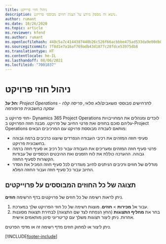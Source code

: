 ```yaml
---
title: ניהול חוזי פרויקט
description: נושא זה מספק מידע על הצגת חוזים מבוססי פרויקט.
author: rumant
ms.date: 10/26/2020
ms.topic: article
ms.reviewer: kfend
ms.author: rumant
ms.openlocfilehash: 448c5a7c4144387440b26c526f66acbbbe475ad533da9e00db0eb5d5e86be9e8
ms.sourcegitcommit: 7f8d1e7a16af769adb43d1877c28fdce53975db8
ms.translationtype: HT
ms.contentlocale: he-IL
ms.lasthandoff: 08/06/2021
ms.locfileid: "7001837"
---
```

# <a name="manage-project-contracts"></a>ניהול חוזי פרויקט

_**חל על:** Project Operations לתרחישים מבוססי משאבים/לא מלאי, פריסה קלה - עסקה בחשבונית פרופורמה_

חוזי פרויקט ב- Dynamics 365 Project Operations לוכדים ומנהלים את המחוייבויות עליהם סוכם בחוזים ואת פרטי החיוב של פרויקט. מבנה חוזה הפרויקט ב-Project Operations מותאם לעבודה מבוססת פרויקט עם המרכיבים הבאים:

- סעיפי חוזה המזהים את רכיבי העבודה הנפרדים שיוצגו כרכיבים ברמה גבוהה בחשבונית פרויקט.
- פרטי סעיף חוזה המזהים ומעריכים את העבודה עבור כל רכיב או סעיף חוזה ברמה גבוהה. ההערכה כוללת את לוח הזמנים ואת ההיבטים הכספיים של עבודות הקשורות לסעיף החוזה.
- מודלים של חוזים ורכיבים הניתנים לחיוב מוגדרים לכל סעיף חוזה המכיל את הסדר החיוב עבור כל סעיף חוזה ועבור החוזה המלא.

## <a name="view-all-project-based-contracts"></a>תצוגה של כל החוזים המבוססים על פרוייקטים

ניתן לראות רשימה של כל חוזים של פרויקטים בדף הרשימה **חוזים**. 

1. עבור אל **מכירות** > **חוזים**. מוצגת רשימה של כל חוזי הפרויקט שלך במערכת. 
2. בחר את **מחליף התצוגות** (החץ הנפתח לצד שם התצוגה) לבחירת תצוגות מסוננות אחרות. ניתן ליצור תצוגות משלך עם קריטריוני סינון מותאמים אישית.

ניתן ליצור או למחוק חוזים מדף רשימה זה או מדפי הפרטים.


[!INCLUDE[footer-include](../../includes/footer-banner.md)]